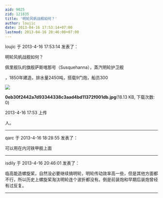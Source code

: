 ```yaml
---
aid: 9025
zid: 121835
title: '明轮风帆战舰如何？'
author: loujic
date: 2013-04-16 17:53:14+07:00
lastmod: 2013-04-16 20:46:00+07:00
---
```


loujic 于 2013-4-16 17:53:14 发表了：

明轮风帆战舰如何？



佩里舰队的旗舰萨斯喀那号（Susquehanna），蒸汽明轮护卫舰



，1850年建造，排水量2450吨，搭载9门炮，船员300



![](https://cdn.jsdelivr.net/gh/lzjluzijie/beichao@main/static/img/175304t8xnbxcbosbbffbc.jpg)



**0eb30f2442a7d93344338c3aad4bd11372f001db.jpg**(18.13 KB, 下载次数: 0)



2013-4-16 17:53 上传



人。

---------

qarc 于 2013-4-16 18:28:55 发表了：

可以用在内河铁甲舰上面

---------

isdily 于 2013-4-16 20:46:01 发表了：

临高能造螺旋桨，自然没必要继续搞明轮，明轮传动效率高一些，但是其他方面都不行，所以历史上螺旋桨淘汰明轮连个波折都没有。倒是前装炮和早期后装炮曾经有过反复。

---------

